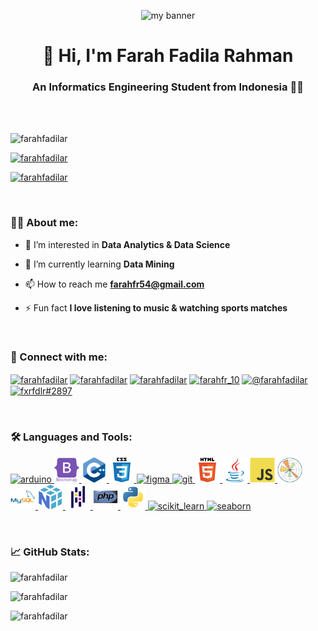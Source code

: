 <p align="center"> <img src="https://www.cardup.my/hubfs/Contact-Us-CTA.png" alt="my banner" width=25%> </p>

<h1 align="center">👋 Hi, I'm Farah Fadila Rahman</h1>
<h3 align="center">An Informatics Engineering Student from Indonesia 👩‍💻</h3>

<br><br>

<p align="left"> <img src="https://komarev.com/ghpvc/?username=farahfadilar&label=Profile%20views&color=0e75b6&style=flat" alt="farahfadilar" /> </p>

<p align="left"> <a href="https://github.com/ryo-ma/github-profile-trophy"><img src="https://github-profile-trophy.vercel.app/?username=farahfadilar" alt="farahfadilar" /></a> </p>

<p align="left"> <a href="https://twitter.com/farahfadilar" target="blank"><img src="https://img.shields.io/twitter/follow/farahfadilar?logo=twitter&style=for-the-badge" alt="farahfadilar" /></a> </p>

<br>

<h3 align="left">🙋‍♀️ About me:</h3>

- 🔭 I’m interested in **Data Analytics & Data Science**

- 🌱 I’m currently learning **Data Mining**

- 📫 How to reach me **farahfr54@gmail.com**

- ⚡ Fun fact **I love listening to music & watching sports matches**

<br>

<h3 align="left">🤝 Connect with me:</h3>
<p align="left">
<a href="https://twitter.com/farahfadilar" target="blank"><img align="center" src="https://raw.githubusercontent.com/rahuldkjain/github-profile-readme-generator/master/src/images/icons/Social/twitter.svg" alt="farahfadilar" height="30" width="40" /></a>
<a href="https://linkedin.com/in/farahfadilar" target="blank"><img align="center" src="https://raw.githubusercontent.com/rahuldkjain/github-profile-readme-generator/master/src/images/icons/Social/linked-in-alt.svg" alt="farahfadilar" height="30" width="40" /></a>
<a href="https://kaggle.com/farahfadilar" target="blank"><img align="center" src="https://raw.githubusercontent.com/rahuldkjain/github-profile-readme-generator/master/src/images/icons/Social/kaggle.svg" alt="farahfadilar" height="30" width="40" /></a>
<a href="https://instagram.com/farahfr_10" target="blank"><img align="center" src="https://raw.githubusercontent.com/rahuldkjain/github-profile-readme-generator/master/src/images/icons/Social/instagram.svg" alt="farahfr_10" height="30" width="40" /></a>
<a href="https://medium.com/@farahfadilar" target="blank"><img align="center" src="https://raw.githubusercontent.com/rahuldkjain/github-profile-readme-generator/master/src/images/icons/Social/medium.svg" alt="@farahfadilar" height="30" width="40" /></a>
<a href="https://discord.gg/fxrfdlr#2897" target="blank"><img align="center" src="https://raw.githubusercontent.com/rahuldkjain/github-profile-readme-generator/master/src/images/icons/Social/discord.svg" alt="fxrfdlr#2897" height="30" width="40" /></a>
</p>

<br>

<h3 align="left">🛠 Languages and Tools:</h3>
<p align="left">
  <a href="https://www.arduino.cc/" target="_blank" rel="noreferrer"> <img src="https://cdn.worldvectorlogo.com/logos/arduino-1.svg" alt="arduino" width="40" height="40"/> </a>
  <a href="https://getbootstrap.com" target="_blank" rel="noreferrer"> <img src="https://raw.githubusercontent.com/devicons/devicon/master/icons/bootstrap/bootstrap-plain-wordmark.svg" alt="bootstrap" width="40" height="40"/> </a>
  <a href="https://www.w3schools.com/cpp/" target="_blank" rel="noreferrer"> <img src="https://raw.githubusercontent.com/devicons/devicon/master/icons/cplusplus/cplusplus-original.svg" alt="cplusplus" width="40" height="40"/> </a>
  <a href="https://www.w3schools.com/css/" target="_blank" rel="noreferrer"> <img src="https://raw.githubusercontent.com/devicons/devicon/master/icons/css3/css3-original-wordmark.svg" alt="css3" width="40" height="40"/> </a>
  <a href="https://www.figma.com/" target="_blank" rel="noreferrer"> <img src="https://www.vectorlogo.zone/logos/figma/figma-icon.svg" alt="figma" width="40" height="40"/> </a>
  <a href="https://git-scm.com/" target="_blank" rel="noreferrer"> <img src="https://www.vectorlogo.zone/logos/git-scm/git-scm-icon.svg" alt="git" width="40" height="40"/> </a>
  <a href="https://www.w3.org/html/" target="_blank" rel="noreferrer"> <img src="https://raw.githubusercontent.com/devicons/devicon/master/icons/html5/html5-original-wordmark.svg" alt="html5" width="40" height="40"/> </a>
  <a href="https://www.java.com" target="_blank" rel="noreferrer"> <img src="https://raw.githubusercontent.com/devicons/devicon/master/icons/java/java-original.svg" alt="java" width="40" height="40"/> </a>
  <a href="https://developer.mozilla.org/en-US/docs/Web/JavaScript" target="_blank" rel="noreferrer"> <img src="https://raw.githubusercontent.com/devicons/devicon/master/icons/javascript/javascript-original.svg" alt="javascript" width="40" height="40"/> </a>
  <a href="https://matplotlib.org/" target="_blank" rel="noreferrer"> <img src="https://raw.githubusercontent.com/devicons/devicon/44a4150dded86f0ad7cfdf6f82a0677ea9236bd2/icons/matplotlib/matplotlib-original.svg" alt="matplotlib" width="40" height="40"/> </a>
  <a href="https://www.mysql.com/" target="_blank" rel="noreferrer"> <img src="https://raw.githubusercontent.com/devicons/devicon/master/icons/mysql/mysql-original-wordmark.svg" alt="mysql" width="40" height="40"/> </a>
  <a href="https://numpy.org/" target="_blank" rel="noreferrer"> <img src="https://raw.githubusercontent.com/devicons/devicon/master/icons/numpy/numpy-original.svg" alt="numpy" width="40" height="40"/> </a>
  <a href="https://pandas.pydata.org/" target="_blank" rel="noreferrer"> <img src="https://raw.githubusercontent.com/devicons/devicon/2ae2a900d2f041da66e950e4d48052658d850630/icons/pandas/pandas-original.svg" alt="pandas" width="40" height="40"/> </a>
  <a href="https://www.php.net" target="_blank" rel="noreferrer"> <img src="https://raw.githubusercontent.com/devicons/devicon/master/icons/php/php-original.svg" alt="php" width="40" height="40"/> </a>
  <a href="https://www.python.org" target="_blank" rel="noreferrer"> <img src="https://raw.githubusercontent.com/devicons/devicon/master/icons/python/python-original.svg" alt="python" width="40" height="40"/> </a>
  <a href="https://scikit-learn.org/" target="_blank" rel="noreferrer"> <img src="https://upload.wikimedia.org/wikipedia/commons/0/05/Scikit_learn_logo_small.svg" alt="scikit_learn" width="40" height="40"/> </a>
  <a href="https://seaborn.pydata.org/" target="_blank" rel="noreferrer"> <img src="https://seaborn.pydata.org/_images/logo-mark-lightbg.svg" alt="seaborn" width="40" height="40"/> </a>
</p>

<br>

<h3 align="left">📈 GitHub Stats:</h3>

<p><img src="https://github-readme-stats.vercel.app/api/top-langs?username=farahfadilar&show_icons=true&locale=en&layout=compact" alt="farahfadilar" /></p>

<p><img src="https://github-readme-stats.vercel.app/api?username=farahfadilar&show_icons=true&locale=en" alt="farahfadilar" /></p>

<p><img src="https://github-readme-streak-stats.herokuapp.com/?user=farahfadilar&" alt="farahfadilar" /></p>

